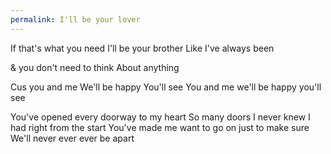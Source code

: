 ```yaml
---
permalink: I'll be your lover
---
```

<span style="color:#000ff;">If that's what you need</span> 
<span style="color:#000ff;">I'll be your brother</span> 
<span style="color:#000ff;">Like I've always been</span> 

<span style="color:#000ff;">& you don't need to think</span> 
<span style="color:#000ff;">About anything</span>

<span style="color:#000ff;">Cus you and me</span> 
<span style="color:#000ff;">We'll be happy</span> 
<span style="color:#000ff;">You'll see</span> 
<span style="color:#000ff;">You and me we'll be happy you'll see</span> 

<span style="color:#000ff;">You've opened every doorway to my heart</span> 
<span style="color:#000ff;">So many doors I never knew I had right from the start</span> 
<span style="color:#000ff;">You've made me want to go on just to make sure</span> 
<span style="color:#000ff;">We'll never ever ever be apart</span>